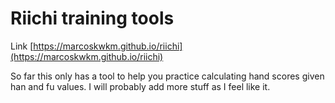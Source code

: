 # Riichi training tools

Link [https://marcoskwkm.github.io/riichi](https://marcoskwkm.github.io/riichi)

So far this only has a tool to help you practice calculating hand scores given han and fu values. I will probably add more stuff as I feel like it.
